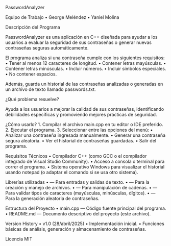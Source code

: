 PasswordAnalyzer

Equipo de Trabajo
	•	George Meléndez
	•	Yaniel Molina

Descripción del Programa

PasswordAnalyzer es una aplicación en C++ diseñada para ayudar a los usuarios a evaluar la seguridad de sus contraseñas o generar nuevas contraseñas seguras automáticamente.

El programa analiza si una contraseña cumple con los siguientes requisitos:
	•	Tener al menos 12 caracteres de longitud.
	•	Contener letras mayúsculas.
	•	Contener letras minúsculas.
	•	Incluir números.
	•	Incluir símbolos especiales.
	•	No contener espacios.

Además, guarda un historial de las contraseñas analizadas o generadas en un archivo de texto llamado passwords.txt.

¿Qué problema resuelve?

Ayuda a los usuarios a mejorar la calidad de sus contraseñas, identificando debilidades específicas y promoviendo mejores prácticas de seguridad.

¿Cómo usarlo?
	1.	Compilar el archivo main.cpp en tu editor o IDE preferido.
	2.	Ejecutar el programa.
	3.	Seleccionar entre las opciones del menú:
	•	Analizar una contraseña ingresada manualmente.
	•	Generar una contraseña segura aleatoria.
	•	Ver el historial de contraseñas guardadas.
	•	Salir del programa.

Requisitos Técnicos
	•	Compilador C++ (como GCC o el compilador integrado de Visual Studio Community).
	•	Acceso a consola o terminal para correr el programa.
	•	Sistema operativo Windows para visualizar el historial usando notepad (o adaptar el comando si se usa otro sistema).

Librerías utilizadas
	•	<iostream> — Para entradas y salidas de texto.
	•	<fstream> — Para la creación y manejo de archivos.
	•	<string> — Para manipulación de cadenas.
	•	<cctype> — Para validar tipos de caracteres (mayúsculas, minúsculas, dígitos).
	•	<ctime> — Para la generación aleatoria de contraseñas.

Estructura del Proyecto
	•	main.cpp — Código fuente principal del programa.
	•	README.md — Documento descriptivo del proyecto (este archivo).

Version History
	•	v1.0 (28/abril/2025)
	•	Implementación inicial.
	•	Funciones básicas de análisis, generación y almacenamiento de contraseñas.



Licencia MIT
